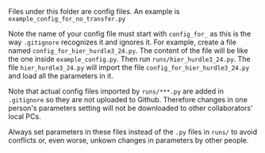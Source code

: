 Files under this folder are config files.
An example is `example_config_for_no_transfer.py`

Note the name of your config file must start with `config_for_` as this is the way `.gitignore` recognizes it and ignores it. For example, create a file named `config_for_hier_hurdle3_24.py`. The content of the file will be like the one inside `example_config.py`. Then run `runs/hier_hurdle3_24.py`. The file `hier_hurdle3_24.py` will import the file `config_for_hier_hurdle3_24.py` and load all the parameters in it.

Note that actual config files imported by `runs/***.py` are added in `.gitignore` so they are not uploaded to Github. Therefore changes in one person's parameters setting will not be downloaded to other collaborators' local PCs.

Always set parameters in these files instead of the `.py` files in `runs/` to avoid conflicts or, even worse, unkown changes in parameters by other people.
